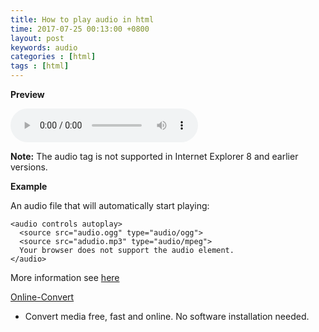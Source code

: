 ```yaml
---
title: How to play audio in html
time: 2017-07-25 00:13:00 +0800
layout: post
keywords: audio
categories : [html]
tags : [html]
---
```


**Preview**

<audio controls autoplay>
  <source src="{{site.baseurl}}/audio/My-Heart-Will-Go-On.ogg" type="audio/ogg">
  <source src="{{site.baseurl}}/audio/My-Heart-Will-Go-On.mp3" type="audio/mpeg">
Your browser does not support the audio element.
</audio>

<p><strong>Note:</strong> The audio tag is not supported in Internet Explorer 8 and earlier versions.</p>

**Example**

An audio file that will automatically start playing:

	<audio controls autoplay>
	  <source src="audio.ogg" type="audio/ogg">
	  <source src="adudio.mp3" type="audio/mpeg">
	  Your browser does not support the audio element.
	</audio> 

More information see [here][1]

[Online-Convert][2]
- Convert media free, fast and online.
No software installation needed.

  [1]: https://www.w3schools.com/tags/att_audio_autoplay.asp

  [2]: http://www.online-convert.com/